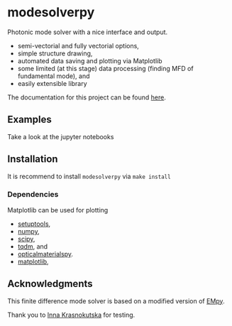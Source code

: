 # modesolverpy

Photonic mode solver with a nice interface and output.

* semi-vectorial and fully vectorial options,
* simple structure drawing,
* automated data saving and plotting via Matplotlib
* some limited (at this stage) data processing (finding MFD of fundamental mode), and
* easily extensible library

The documentation for this project can be found [here](http://modesolverpy.rtfd.io).

## Examples

Take a look at the jupyter notebooks

## Installation
It is recommend to install `modesolverpy` via `make install`

### Dependencies

Matplotlib can be used for plotting

* [setuptools](https://pypi.python.org/pypi/setuptools),
* [numpy](http://www.numpy.org/),
* [scipy](https://www.scipy.org/),
* [tqdm](https://pypi.python.org/pypi/tqdm), and
* [opticalmaterialspy](https://github.com/jtambasco/opticalmaterialspy).
* [matplotlib](https://matplotlib.org/),

## Acknowledgments
This finite difference mode solver is based on a modified version of [EMpy](https://github.com/lbolla/EMpy).

Thank you to [Inna Krasnokutska](https://github.com/ikrasnokutska) for testing.
